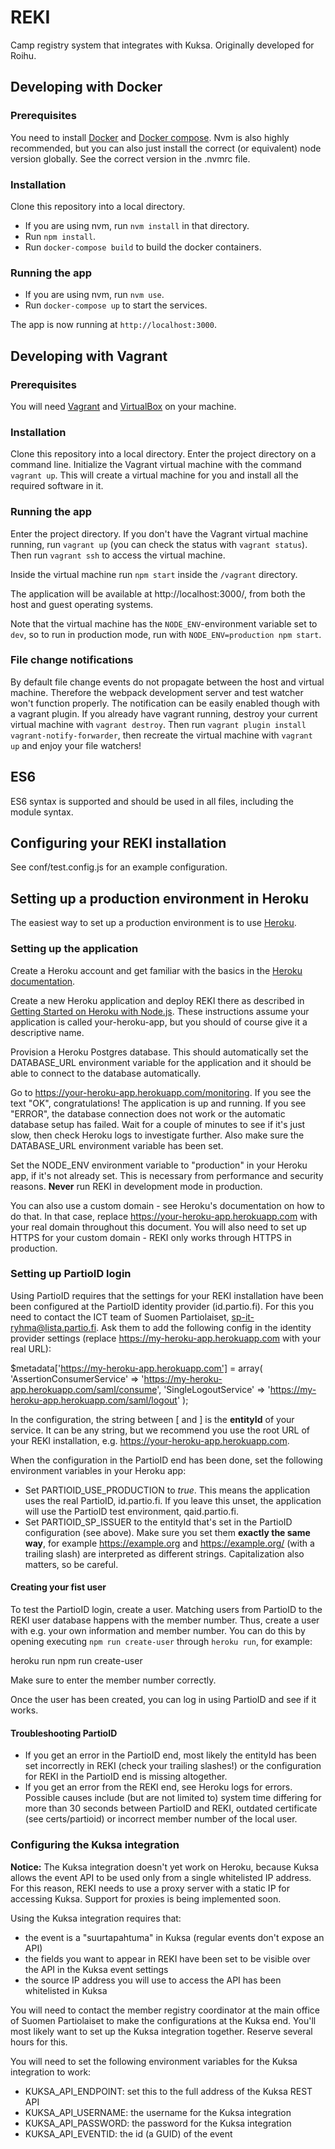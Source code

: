 # REKI
Camp registry system that integrates with Kuksa. Originally developed for Roihu.

## Developing with Docker

### Prerequisites
You need to install [Docker](https://docker.com) and [Docker compose](https://docs.docker.com/compose/install/). Nvm is also highly recommended, but you can also just install the correct (or equivalent) node version globally. See the correct version in the .nvmrc file.

### Installation
Clone this repository into a local directory.
- If you are using nvm, run `nvm install` in that directory.
- Run `npm install`.
- Run `docker-compose build` to build the docker containers.

### Running the app
- If you are using nvm, run `nvm use`.
- Run `docker-compose up` to start the services.

The app is now running at `http://localhost:3000`.

## Developing with Vagrant

### Prerequisites
You will need [Vagrant](https://www.vagrantup.com/) and [VirtualBox](https://www.virtualbox.org/) on your machine.

### Installation
Clone this repository into a local directory. Enter the project directory on a command line. Initialize the Vagrant virtual machine with the command `vagrant up`. This will create a virtual machine for you and install all the required software in it.

### Running the app
Enter the project directory. If you don't have the Vagrant virtual machine running, run `vagrant up` (you can check the status with `vagrant status`). Then run `vagrant ssh` to access the virtual machine.

Inside the virtual machine run `npm start` inside the `/vagrant` directory.

The application will be available at http://localhost:3000/, from both the host and guest operating systems.

Note that the virtual machine has the `NODE_ENV`-environment variable set to `dev`, so to run in production mode, run with `NODE_ENV=production npm start`.

### File change notifications
By default file change events do not propagate between the host and virtual machine. Therefore the webpack development server and test watcher won't function properly. The notification can be easily enabled though with a vagrant plugin. If you already have vagrant running, destroy your current virtual machine with `vagrant destroy`. Then run `vagrant plugin install vagrant-notify-forwarder`, then recreate the virtual machine with `vagrant up` and enjoy your file watchers!

## ES6
ES6 syntax is supported and should be used in all files, including the module syntax.

## Configuring your REKI installation

See conf/test.config.js for an example configuration.

## Setting up a production environment in Heroku

The easiest way to set up a production environment is to use [Heroku](https://heroku.com/).

### Setting up the application

Create a Heroku account and get familiar with the basics in the [Heroku documentation](https://devcenter.heroku.com/).

Create a new Heroku application and deploy REKI there as described in [Getting Started on Heroku with Node.js](https://devcenter.heroku.com/articles/getting-started-with-nodejs). These instructions assume your application is called your-heroku-app, but you should of course give it a descriptive name.

Provision a Heroku Postgres database. This should automatically set the DATABASE_URL environment variable for the application and it should be able to connect to the database automatically.

Go to https://your-heroku-app.herokuapp.com/monitoring. If you see the text "OK", congratulations! The application is up and running. If you see "ERROR", the database connection does not work or the automatic database setup has failed. Wait for a couple of minutes to see if it's just slow, then check Heroku logs to investigate further. Also make sure the DATABASE_URL environment variable has been set.

Set the NODE_ENV environment variable to "production" in your Heroku app, if it's not already set. This is necessary from performance and security reasons. **Never** run REKI in development mode in production.

You can also use a custom domain - see Heroku's documentation on how to do that. In that case, replace https://your-heroku-app.herokuapp.com with your real domain throughout this document. You will also need to set up HTTPS for your custom domain - REKI only works through HTTPS in production.

### Setting up PartioID login

Using PartioID requires that the settings for your REKI installation have been been configured at the PartioID identity provider (id.partio.fi). For this you need to contact the ICT team of Suomen Partiolaiset, sp-it-ryhma@lista.partio.fi. Ask them to add the following config in the identity provider settings (replace https://my-heroku-app.herokuapp.com with your real URL):

  $metadata['https://my-heroku-app.herokuapp.com'] = array(
    'AssertionConsumerService' => 'https://my-heroku-app.herokuapp.com/saml/consume',
    'SingleLogoutService' => 'https://my-heroku-app.herokuapp.com/saml/logout'
  );

In the configuration, the string between [ and ] is the **entityId** of your service. It can be any string, but we recommend you use the root URL of your REKI installation, e.g. https://your-heroku-app.herokuapp.com.

When the configuration in the PartioID end has been done, set the following environment variables in your Heroku app:

- Set PARTIOID_USE_PRODUCTION to *true*. This means the application uses the real PartioID, id.partio.fi. If you leave this unset, the application will use the PartioID test environment, qaid.partio.fi.
- Set PARTIOID_SP_ISSUER to the entityId that's set in the PartioID configuration (see above). Make sure you set them **exactly the same way**, for example https://example.org and https://example.org/ (with a trailing slash) are interpreted as different strings. Capitalization also matters, so be careful.

#### Creating your fist user

To test the PartioID login, create a user. Matching users from PartioID to the REKI user database happens with the member number. Thus, create a user with e.g. your own information and member number. You can do this by opening executing `npm run create-user` through `heroku run`, for example:

  heroku run npm run create-user

Make sure to enter the member number correctly.

Once the user has been created, you can log in using PartioID and see if it works.

#### Troubleshooting PartioID

- If you get an error in the PartioID end, most likely the entityId has been set incorrectly in REKI (check your trailing slashes!) or the configuration for REKI in the PartioID end is missing altogether.
- If you get an error from the REKI end, see Heroku logs for errors. Possible causes include (but are not limited to) system time differing for more than 30 seconds between PartioID and REKI, outdated certificate (see certs/partioid) or incorrect member number of the local user.

### Configuring the Kuksa integration

**Notice:** The Kuksa integration doesn't yet work on Heroku, because Kuksa allows the event API to be used only from a single whitelisted IP address. For this reason, REKI needs to use a proxy server with a static IP for accessing Kuksa. Support for proxies is being implemented soon.

Using the Kuksa integration requires that:

- the event is a "suurtapahtuma" in Kuksa (regular events don't expose an API)
- the fields you want to appear in REKI have been set to be visible over the API in the Kuksa event settings
- the source IP address you will use to access the API has been whitelisted in Kuksa

You will need to contact the member registry coordinator at the main office of Suomen Partiolaiset to make the configurations at the Kuksa end. You'll most likely want to set up the Kuksa integration together. Reserve several hours for this.

You will need to set the following environment variables for the Kuksa integration to work:

- KUKSA_API_ENDPOINT: set this to the full address of the Kuksa REST API
- KUKSA_API_USERNAME: the username for the Kuksa integration
- KUKSA_API_PASSWORD: the password for the Kuksa integration
- KUKSA_API_EVENTID: the id (a GUID) of the event

